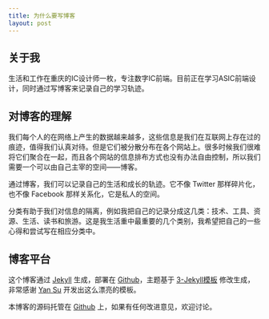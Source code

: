 ```yaml
---
title: 为什么要写博客
layout: post
---
```


## 关于我

生活和工作在重庆的IC设计师一枚，专注数字IC前端。目前正在学习ASIC前端设计，同时通过写博客来记录自己的学习轨迹。

## 对博客的理解

我们每个人的在网络上产生的数据越来越多，这些信息是我们在互联网上存在过的痕迹，值得我们认真对待。但是它们被分散分布在各个网站上。很多时候我们很难将它们聚合在一起，而且各个网站的信息排布方式也没有办法自由控制，所以我们需要一个可以由自己主宰的空间——博客。

通过博客，我们可以记录自己的生活和成长的轨迹。它不像 Twitter 那样碎片化，也不像 Facebook 那样关系化，它是私人的空间。

分类有助于我们对信息的隔离，例如我把自己的记录分成这几类：技术、工具、资源、生活、读书和旅游。这是我生活重中最重要的几个类别，我希望把自己的一些心得和尝试写在相应分类中。

## 博客平台

这个博客通过 [Jekyll](http://jekyllrb.com/) 生成，部署在 [Github](https://pages.github.com)，主题基于 [3-Jekyll模板](https://github.com/suyan/suyan.github.io) 修改生成，非常感谢 [Yan Su](https://github.com/suyan) 开发出这么漂亮的模板。

本博客的源码托管在 [Github](https://github.com/starmo/starmo.github.io) 上，如果有任何改进意见，欢迎讨论。


